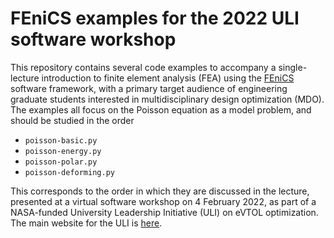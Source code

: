 # FEniCS examples for the 2022 ULI software workshop
This repository contains several code examples to accompany a single-lecture introduction to finite element analysis (FEA) using the [FEniCS](https://fenicsproject.org/) software framework, with a primary target audience of engineering graduate students interested in multidisciplinary design optimization (MDO).  The examples all focus on the Poisson equation as a model problem, and should be studied in the order
* `poisson-basic.py`
* `poisson-energy.py`
* `poisson-polar.py`
* `poisson-deforming.py`

This corresponds to the order in which they are discussed in the lecture, presented at a virtual software workshop on 4 February 2022, as part of a NASA-funded University Leadership Initiative (ULI) on eVTOL optimization.  The main website for the ULI is [here](https://sites.google.com/eng.ucsd.edu/uli/).
